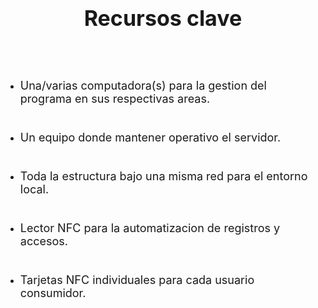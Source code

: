 ## Recursos clave
<br>

* Una/varias computadora(s) para la gestion del programa en sus respectivas areas.

* Un equipo donde mantener operativo el servidor.

* Toda la estructura bajo una misma red para el entorno local.

* Lector NFC para la automatizacion de registros y accesos.

* Tarjetas NFC individuales para cada usuario consumidor.

<style>
    h2{ font-size:34px; text-align:center}
    h4{ font-size:25px}
    ul{
        display:grid;
        gap:5px
    }
    p{font-size:18px;}
</style>